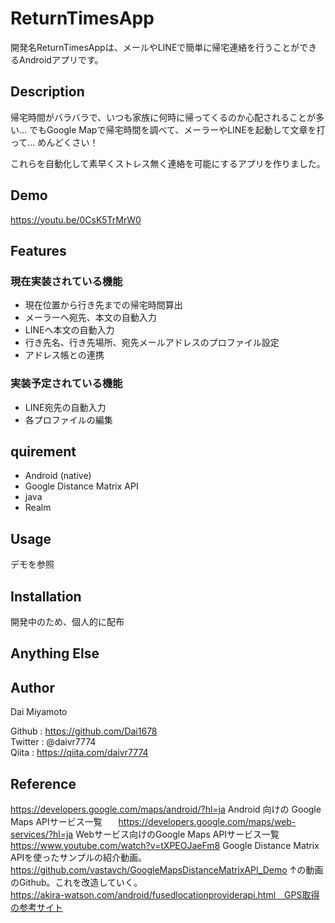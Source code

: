 # ReturnTimesApp

開発名ReturnTimesAppは、メールやLINEで簡単に帰宅連絡を行うことができるAndroidアプリです。 

## Description   

帰宅時間がバラバラで、いつも家族に何時に帰ってくるのか心配されることが多い...
でもGoogle Mapで帰宅時間を調べて、メーラーやLINEを起動して文章を打って...
めんどくさい！

これらを自動化して素早くストレス無く連絡を可能にするアプリを作りました。

## Demo  

https://youtu.be/0CsK5TrMrW0  

## Features    

### 現在実装されている機能  
- 現在位置から行き先までの帰宅時間算出
- メーラーへ宛先、本文の自動入力
- LINEへ本文の自動入力
- 行き先名、行き先場所、宛先メールアドレスのプロファイル設定
- アドレス帳との連携

### 実装予定されている機能
- LINE宛先の自動入力
- 各プロファイルの編集

## quirement  
- Android (native)
- Google Distance Matrix API
- java
- Realm

## Usage  
デモを参照

## Installation  

開発中のため、個人的に配布  

## Anything Else  

## Author  

Dai Miyamoto  

Github : https://github.com/Dai1678  
Twitter : @daivr7774  
Qiita : https://qiita.com/daivr7774  

## Reference  

https://developers.google.com/maps/android/?hl=ja Android 向けの Google Maps APIサービス一覧  　
https://developers.google.com/maps/web-services/?hl=ja Webサービス向けのGoogle Maps APIサービス一覧
https://www.youtube.com/watch?v=tXPEOJaeFm8 Google Distance Matrix APIを使ったサンプルの紹介動画。  
https://github.com/vastavch/GoogleMapsDistanceMatrixAPI_Demo ↑の動画のGithub。これを改造していく。    
https://akira-watson.com/android/fusedlocationproviderapi.html　GPS取得の参考サイト    
